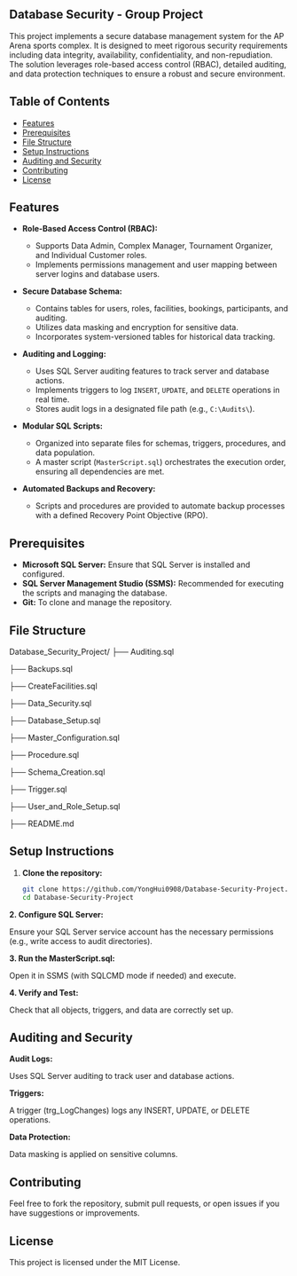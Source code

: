 ## Database Security - Group Project

This project implements a secure database management system for the AP Arena sports complex. It is designed to meet rigorous security requirements including data integrity, availability, confidentiality, and non-repudiation. The solution leverages role-based access control (RBAC), detailed auditing, and data protection techniques to ensure a robust and secure environment.

## Table of Contents

- [Features](#features)
- [Prerequisites](#prerequisites)
- [File Structure](#file-structure)
- [Setup Instructions](#setup-instructions)
- [Auditing and Security](#auditing-and-security)
- [Contributing](#contributing)
- [License](#license)

## Features

- **Role-Based Access Control (RBAC):**
  - Supports Data Admin, Complex Manager, Tournament Organizer, and Individual Customer roles.
  - Implements permissions management and user mapping between server logins and database users.
  
- **Secure Database Schema:**
  - Contains tables for users, roles, facilities, bookings, participants, and auditing.
  - Utilizes data masking and encryption for sensitive data.
  - Incorporates system-versioned tables for historical data tracking.

- **Auditing and Logging:**
  - Uses SQL Server auditing features to track server and database actions.
  - Implements triggers to log `INSERT`, `UPDATE`, and `DELETE` operations in real time.
  - Stores audit logs in a designated file path (e.g., `C:\Audits\`).

- **Modular SQL Scripts:**
  - Organized into separate files for schemas, triggers, procedures, and data population.
  - A master script (`MasterScript.sql`) orchestrates the execution order, ensuring all dependencies are met.

- **Automated Backups and Recovery:**
  - Scripts and procedures are provided to automate backup processes with a defined Recovery Point Objective (RPO).

## Prerequisites

- **Microsoft SQL Server:** Ensure that SQL Server is installed and configured.
- **SQL Server Management Studio (SSMS):** Recommended for executing the scripts and managing the database.
- **Git:** To clone and manage the repository.

## File Structure

Database_Security_Project/
├── Auditing.sql

├── Backups.sql

├── CreateFacilities.sql

├── Data_Security.sql

├── Database_Setup.sql

├── Master_Configuration.sql

├── Procedure.sql

├── Schema_Creation.sql

├── Trigger.sql

├── User_and_Role_Setup.sql

├── README.md

## Setup Instructions
1. **Clone the repository:**
   ```bash
   git clone https://github.com/YongHui0908/Database-Security-Project.git
   cd Database-Security-Project

**2. Configure SQL Server:**

Ensure your SQL Server service account has the necessary permissions (e.g., write access to audit directories).

**3. Run the MasterScript.sql:**

Open it in SSMS (with SQLCMD mode if needed) and execute.

**4. Verify and Test:**

Check that all objects, triggers, and data are correctly set up.

## Auditing and Security

**Audit Logs:**

Uses SQL Server auditing to track user and database actions.

**Triggers:**

A trigger (trg_LogChanges) logs any INSERT, UPDATE, or DELETE operations.

**Data Protection:**

Data masking is applied on sensitive columns.

## Contributing
Feel free to fork the repository, submit pull requests, or open issues if you have suggestions or improvements.

## License

This project is licensed under the MIT License.


